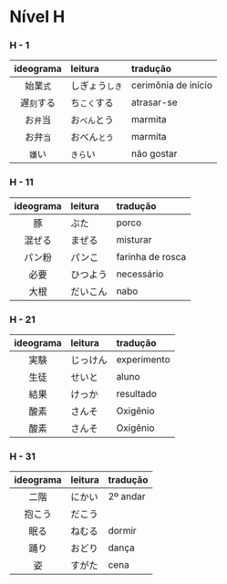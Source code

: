 # Nível H

### H - 1

| ideograma | leitura | tradução |
|:---------:|:--------|:---------|
| 始業```式``` | しぎょう```しき``` | cerimônia de início |
| 遅```刻```する | ち```こく```する | atrasar-se |
| お```弁```当 | お```べん```とう | marmita |
| お弁```当``` | おべん```とう``` | marmita |
| ```嫌```い | ```きら```い | não gostar |


### H - 11

| ideograma | leitura | tradução |
|:---------:|:--------|:---------|
| 豚 | ぶた | porco |
| 混ぜる | まぜる | misturar |
| パン粉 | パンこ | farinha de rosca |
| 必要 | ひつよう | necessário |
| 大根 | だいこん | nabo |


### H - 21

| ideograma | leitura | tradução |
|:---------:|:--------|:---------|
| 実験 | じっけん | experimento |
| 生徒 | せいと | aluno |
| 結果 | けっか | resultado |
| 酸素 | さんそ | Oxigênio |
| 酸素 | さんそ | Oxigênio |


### H - 31

| ideograma | leitura | tradução |
|:---------:|:--------|:---------|
| 二階 | にかい | 2º andar |
| 抱こう | だこう |  |
| 眠る | ねむる | dormir |
| 踊り | おどり | dança |
| 姿 | すがた | cena |